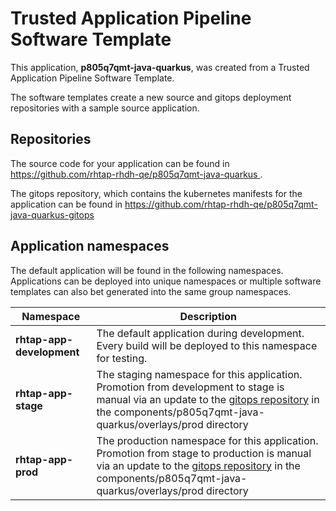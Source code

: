 # Trusted Application Pipeline Software Template

This application, **p805q7qmt-java-quarkus**, was created from a Trusted Application Pipeline Software Template.

The software templates create a new source and gitops deployment repositories with a sample source application. 

## Repositories

The source code for your application can be found in [https://github.com/rhtap-rhdh-qe/p805q7qmt-java-quarkus ](https://github.com/rhtap-rhdh-qe/p805q7qmt-java-quarkus ).
 
The gitops repository, which contains the kubernetes manifests for the application can be found in 
[https://github.com/rhtap-rhdh-qe/p805q7qmt-java-quarkus-gitops ](https://github.com/rhtap-rhdh-qe/p805q7qmt-java-quarkus-gitops ) 

## Application namespaces 

The default application will be found in the following namespaces. Applications can be deployed into unique namespaces or multiple software templates can also bet generated into the same group namespaces.  

|  Namespace   |  Description   |  
| -------- | -------- |   
| **rhtap-app-development** | The default application during development. Every build will be deployed to this namespace for testing. | 
| **rhtap-app-stage** | The staging namespace for this application. Promotion from development to stage is manual via an update to the [gitops repository](https://github.com/rhtap-rhdh-qe/p805q7qmt-java-quarkus-gitops ) in the components/p805q7qmt-java-quarkus/overlays/prod directory |  
| **rhtap-app-prod** | The production namespace for this application. Promotion from stage to production is manual via an update to the [gitops repository](https://github.com/rhtap-rhdh-qe/p805q7qmt-java-quarkus-gitops ) in the components/p805q7qmt-java-quarkus/overlays/prod directory | 
